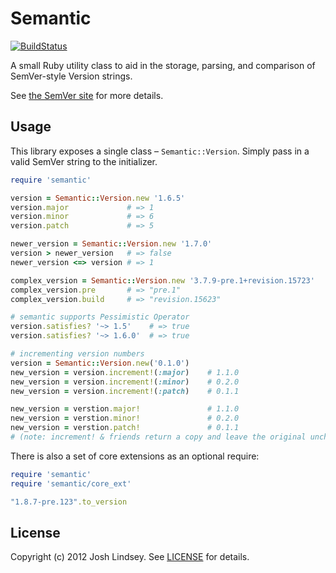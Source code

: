 Semantic
========
[![BuildStatus](https://travis-ci.org/jlindsey/semantic.svg?branch=master)](https://travis-ci.org/jlindsey/semantic)

A small Ruby utility class to aid in the storage, parsing, and comparison of SemVer-style Version strings.

See [the SemVer site](http://semver.org) for more details.

Usage
-----

This library exposes a single class – `Semantic::Version`. Simply pass in a valid SemVer string to
the initializer.

```ruby
require 'semantic'

version = Semantic::Version.new '1.6.5'
version.major             # => 1
version.minor             # => 6
version.patch             # => 5

newer_version = Semantic::Version.new '1.7.0'
version > newer_version   # => false
newer_version <=> version # => 1

complex_version = Semantic::Version.new '3.7.9-pre.1+revision.15723'
complex_version.pre       # => "pre.1"
complex_version.build     # => "revision.15623"

# semantic supports Pessimistic Operator
version.satisfies? '~> 1.5'    # => true
version.satisfies? '~> 1.6.0'  # => true

# incrementing version numbers
version = Semantic::Version.new('0.1.0')
new_version = version.increment!(:major)    # 1.1.0
new_version = version.increment!(:minor)    # 0.2.0
new_version = version.increment!(:patch)    # 0.1.1

new_version = verstion.major!               # 1.1.0
new_version = verstion.minor!               # 0.2.0
new_version = verstion.patch!               # 0.1.1
# (note: increment! & friends return a copy and leave the original unchanged)
```

There is also a set of core extensions as an optional require:

```ruby
require 'semantic'
require 'semantic/core_ext'

"1.8.7-pre.123".to_version
```

License
-------
Copyright (c) 2012 Josh Lindsey. See [LICENSE](LICENSE) for details.

